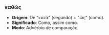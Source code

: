 ### καθὼς
- **Origem**: De "κατά" (segundo) + "ὡς" (como).
- **Significado**: Como, assim como.
- **Modo**: Advérbio de comparação.